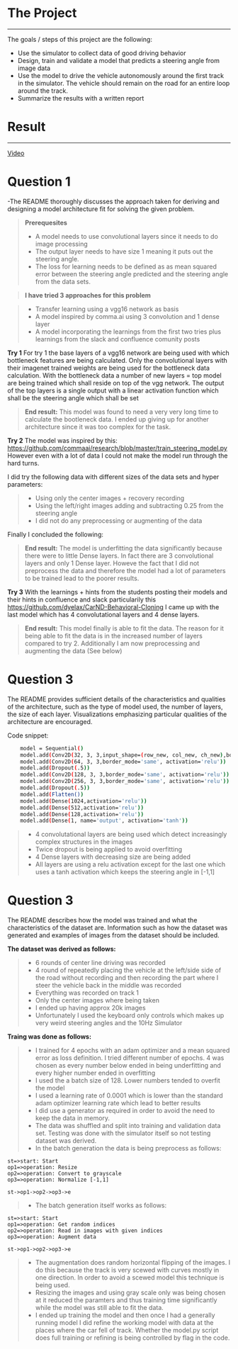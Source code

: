 # The Project
---
The goals / steps of this project are the following:
* Use the simulator to collect data of good driving behavior 
* Design, train and validate a model that predicts a steering angle from image data
* Use the model to drive the vehicle autonomously around the first track in the simulator. The vehicle should remain on the road for an entire loop around the track.
* Summarize the results with a written report

# Result
---

[Video](https://raw.githubusercontent.com/Andreas-Jankl/CarND-Behavior-cloning/master/Video_of_result.mp4)

# Question 1

-The README thoroughly discusses the approach taken for deriving and designing a model architecture fit for solving the given problem.

> **Prerequesites**
>
>-  A model needs to use convolutional layers since it needs to do image processing
> - The output layer needs to have size 1 meaning it puts out the steering angle.
> - The loss for learning needs to be defined as as mean squared error between the steering angle predicted and the steering angle from the data sets.


> **I have tried 3 approaches for this problem**

> - Transfer learning using a vgg16 network as basis
> - A model inspired by comma.ai using 3 convolution and 1 dense layer
> - A model incorporating the learnings from the first two tries plus learnings from the slack and confluence comunity posts

**Try 1**
For try 1 the base layers of a vgg16 network are being used with which bottleneck features are being calculated. Only the convolutional layers with their imagenet trained weights are being used for the bottleneck data calculation. With the bottleneck data a number of new layers = top model are being trained which shall reside on top of the vgg network. The output of the top layers is a single output with a linear activation function which shall be the steering angle which shall be set

> **End result:** This model was found to need a very very long time to calculate the bootleneck data. I ended up giving up for another architecture since it was too complex for the task.

**Try 2**
The model was inspired by this: https://github.com/commaai/research/blob/master/train_steering_model.py However even with a lot of data I could not make the model run through the hard turns. 

I did try the following data with different sizes of the data sets and hyper parameters:
>- Using only the center images + recovery recording
>- Using the left/right images adding and subtracting 0.25 from the steering angle
>- I did not do any preprocessing or augmenting of the data

Finally I concluded the following:

> **End result:** The model is underfitting the data significantly because there were to little Dense layers. In fact there are 3 convolutional layers and only 1 Dense layer. Howeve the fact that I did not preprocess the data and therefore the model had a lot of parameters to be trained lead to the poorer results.

**Try 3**
With the learnings + hints from the students posting their models and their hints in confluence and slack particularily this https://github.com/dyelax/CarND-Behavioral-Cloning I came up with the last model which has 4 convolutational layers and 4 dense layers.

> **End result:** This model finally is able to fit the data. The reason for it being able to fit the data is in the increased number of layers compared to try 2. Additionally I am now preprocessing and augmenting the data (See below)


# Question 3

The README provides sufficient details of the characteristics and qualities of the architecture, such as the type of model used, the number of layers, the size of each layer. Visualizations emphasizing particular qualities of the architecture are encouraged.

Code snippet:
```sh
	model = Sequential()
	model.add(Conv2D(32, 3, 3,input_shape=(row_new, col_new, ch_new),border_mode='same', activation='relu'))
	model.add(Conv2D(64, 3, 3,border_mode='same', activation='relu'))
	model.add(Dropout(.5))
	model.add(Conv2D(128, 3, 3,border_mode='same', activation='relu'))
	model.add(Conv2D(256, 3, 3,border_mode='same', activation='relu'))
	model.add(Dropout(.5))
	model.add(Flatten())
	model.add(Dense(1024,activation='relu'))
	model.add(Dense(512,activation='relu'))
	model.add(Dense(128,activation='relu'))
	model.add(Dense(1, name='output', activation='tanh'))
```
	
>- 4 convolutational layers are being used which detect increasingly complex structures in the images
>- Twice dropout is being applied to avoid overfitting
>- 4 Dense layers with decreasing size are being added
>- All layers are using a relu activation except for the last one which uses a tanh activation which keeps the steering angle in [-1,1]

# Question 3

The README describes how the model was trained and what the characteristics of the dataset are. Information such as how the dataset was generated and examples of images from the dataset should be included.

**The dataset was derived as follows:**
>- 6 rounds of center line driving was recorded
>- 4 round of repeatedly placing the vehicle at the left/side side of the road without recording and then recording the part where I steer the vehicle back in the middle was recorded
>- Everything was recorded on track 1
>- Only the center images where being taken
>- I ended up having approx 20k images
>- Unfortunately I used the keyboard only controls which makes up very weird steering angles and the 10Hz Simulator

**Traing was done as follows:**
>- I trained for 4 epochs with an adam optimizer and a mean squared error as loss definition. I tried different number of epochs. 4 was chosen as every number below ended in being underfitting and every higher number ended in overfitting
>- I used the a batch size of 128. Lower numbers tended to overfit the model
>- I used a learning rate of 0.0001 which is lower than the standard adam optimizer learning rate which lead to better results
>- I did use a generator as required in order to avoid the need to keep the data in memory.
>- The data was shuffled and split into training and validation data set. Testing was done with the simulator itself so not testing dataset was derived.
>- In the batch generation the data is being preprocess as follows:
```flow
st=>start: Start
op1=>operation: Resize
op2=>operation: Convert to grayscale
op3=>operation: Normalize [-1,1]

st->op1->op2->op3->e
```
>- The batch generation itself works as follows:
```flow
st=>start: Start
op1=>operation: Get random indices
op2=>operation: Read in images with given indices
op3=>operation: Augment data

st->op1->op2->op3->e
```
>- The augmentation does random horizontal flipping of the images. I do this because the track is very scewed with curves mostly in one direction. In order to avoid a scewed model this technique is being used.
>- Resizing the images and using gray scale only was being chosen at it reduced the paramters and thus training time significantly while the model was still able to fit the data.
>- I ended up training the model and then once I had a generally running model I did refine the working model with data at the places where the car fell of track. Whether the model.py script does full training or refining is being controlled by flag in the code.